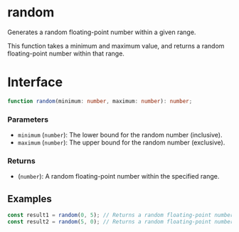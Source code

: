# random

Generates a random floating-point number within a given range.

This function takes a minimum and maximum value, and returns a random floating-point number within that range.

# Interface

```typescript
function random(minimum: number, maximum: number): number;
```

### Parameters

- `minimum` (`number`): The lower bound for the random number (inclusive).
- `maximum` (`number`): The upper bound for the random number (exclusive).

### Returns

- (`number`): A random floating-point number within the specified range.

## Examples

```typescript
const result1 = random(0, 5); // Returns a random floating-point number between 0 and 5.
const result2 = random(5, 0); // Returns a random floating-point number between 0 and 5.
```
